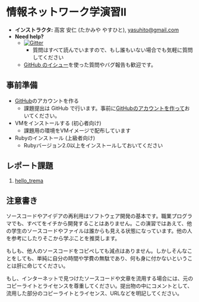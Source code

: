 # 情報ネットワーク学演習II

* **インストラクタ:** 高宮 安仁 (たかみや やすひと), [yasuhito@gmail.com](mailto:yasuhito@gmail.com)
* **Need help?**
  * [![Gitter](https://badges.gitter.im/Join%20Chat.svg)](https://gitter.im/handai-trema/syllabus?utm_source=badge&utm_medium=badge&utm_campaign=pr-badge)
    * 質問はすべて読んでいますので、もし誰もいない場合でも気軽に質問してください
  * [GitHub のイシュー](https://github.com/advanced-js/syllabus/issues)を使った質問やバグ報告も歓迎です。


## 事前準備

* [GitHub](https://github.com/)のアカウントを作る
  * 課題提出は GitHub で行います。事前に[GitHubのアカウントを作って](https://help.github.com/articles/signing-up-for-a-new-github-account/)おいてください。
* VMをインストールする (初心者向け)
  * 課題用の環境をVMイメージで配布しています
* Rubyのインストール (上級者向け)
  * Rubyバージョン2.0以上をインストールしておいてください


## レポート課題

1. [hello_trema](https://classroom.github.com/assignment-invitations/55c9d21a0ef0b3fb7378cb0b0b66bc74)


## 注意書き

ソースコードやアイデアの再利用はソフトウェア開発の基本です。職業プログラマでも、すべてをイチから開発することはありません。この演習ではあえて、他の学生のソースコードやファイルは誰からも見える状態になっています。他の人を参考にしたりそこから学ぶことを推奨します。

もしも、他人のソースコードをコピぺしても減点はありません。しかしそんなことをしても、単純に自分の時間や学費の無駄であり、何も身に付かないということは肝に命じてください。

もし、インターネットで見つけたソースコードや文章を流用する場合には、元のコピーライトとライセンスを尊重してください。提出物の中にコメントとして、流用した部分のコピーライトとライセンス、URLなどを明記してください。
